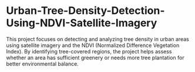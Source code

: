 # Urban-Tree-Density-Detection-Using-NDVI-Satellite-Imagery
This project focuses on detecting and analyzing tree density in urban areas using satellite imagery and the NDVI (Normalized Difference Vegetation Index). By identifying tree-covered regions, the project helps assess whether an area has sufficient greenery or needs more tree plantation for better environmental balance.
